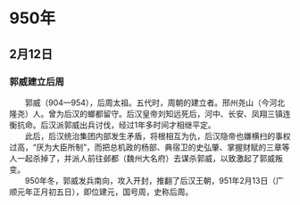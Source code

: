 # 950年
## 2月12日
### 郭威建立后周
　　郭威（904—954），后周太祖。五代时，周朝的建立者。邢州尧山（今河北隆尧）人。曾为后汉的螂都留守。后汉皇帝刘知远死后，河中、长安、凤翔三镇连衡抗命。后汉派郭威出兵讨伐，经过1年多时间才相继平定。<br>　　此后，后汉统治集团内部发生矛盾，将根相互为仇，后汉隐帝也嫌横扫的事权过高，“厌为大臣所制”，而把总机政的杨部、典宿卫的史弘肇、掌握财赋的三章等人一起杀掉了，并派人前往邺都（魏州大名府）去谋杀郭威，以致激起了郭威叛变。<br>　　950年冬，郭威发兵南向，攻入开封，推翻了后汉王朝，951年2月13日（广顺元年正月初五日），即位建元，国号周，史称后周。
<comment/>